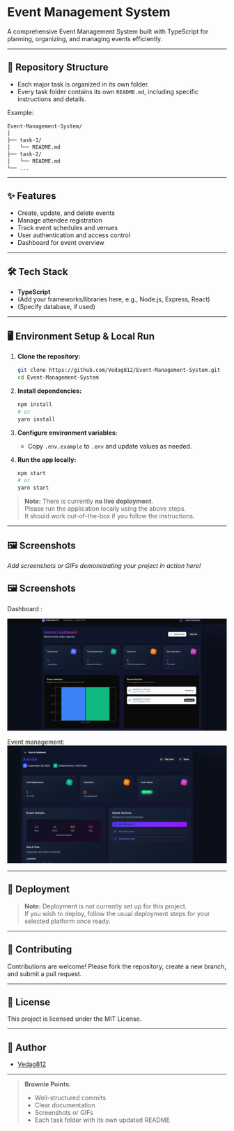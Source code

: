 # Event Management System

A comprehensive Event Management System built with TypeScript for planning, organizing, and managing events efficiently.

---

## 📂 Repository Structure

- Each major task is organized in its own folder.
- Every task folder contains its own `README.md`, including specific instructions and details.

Example:
```
Event-Management-System/
│
├── task-1/
│   └── README.md
├── task-2/
│   └── README.md
└── ...
```

---

## ✨ Features

- Create, update, and delete events
- Manage attendee registration
- Track event schedules and venues
- User authentication and access control
- Dashboard for event overview

---

## 🛠️ Tech Stack

- **TypeScript**
- (Add your frameworks/libraries here, e.g., Node.js, Express, React)
- (Specify database, if used)

---

## 🖥️ Environment Setup & Local Run

1. **Clone the repository:**
   ```bash
   git clone https://github.com/Vedag812/Event-Management-System.git
   cd Event-Management-System
   ```

2. **Install dependencies:**
   ```bash
   npm install
   # or
   yarn install
   ```

3. **Configure environment variables:**
   - Copy `.env.example` to `.env` and update values as needed.

4. **Run the app locally:**
   ```bash
   npm start
   # or
   yarn start
   ```
> **Note:**
> There is currently **no live deployment**.  
> Please run the application locally using the above steps.  
> It should work out-of-the-box if you follow the instructions.

---

## 🖼️ Screenshots

_Add screenshots or GIFs demonstrating your project in action here!_
## 🖼️ Screenshots

Dashboard :

![User Event Dashboard](assets/iamge2.png)

Event management:
![Admin Dashboard](assets/image1.png)

---

## 🚀 Deployment

> **Note:** Deployment is not currently set up for this project.  
> If you wish to deploy, follow the usual deployment steps for your selected platform once ready.

---

## 🤝 Contributing

Contributions are welcome! Please fork the repository, create a new branch, and submit a pull request.

---

## 📄 License

This project is licensed under the MIT License.

---

## 👤 Author

- [Vedag812](https://github.com/Vedag812)

---

> **Brownie Points:**  
> - Well-structured commits  
> - Clear documentation  
> - Screenshots or GIFs  
> - Each task folder with its own updated README  
